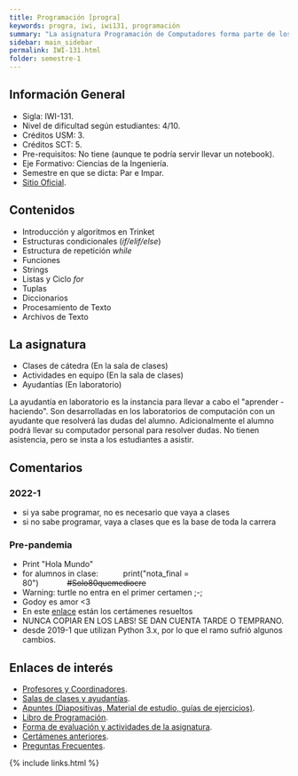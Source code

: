 ```yaml
---
title: Programación [progra]
keywords: progra, iwi, iwi131, programación
summary: "La asignatura Programación de Computadores forma parte de los planes de estudio de todas las carreras de Ingeniería nivel Civil de la UTFSM, y tiene por objetivo principal desarrollar en los estudiantes el pensamiento algorítmico para resolver problemas de ingeniería empleando un lenguaje de programación estructurada."
sidebar: main_sidebar
permalink: IWI-131.html
folder: semestre-1
---
```


## Información General

- Sigla: IWI-131.
- Nivel de dificultad según estudiantes: 4/10.
- Créditos USM: 3.
- Créditos SCT: 5.
- Pre-requisitos: No tiene \(aunque te podría servir llevar un notebook\).
- Eje Formativo: Ciencias de la Ingeniería.
- Semestre en que se dicta: Par e Impar.
- [Sitio Oficial][1].

## Contenidos

- Introducción y algoritmos en Trinket
- Estructuras condicionales (*if/elif/else*)
- Estructura de repetición *while*
- Funciones
- Strings
- Listas y Ciclo *for*
- Tuplas
- Diccionarios
- Procesamiento de Texto
- Archivos de Texto

## La asignatura

- Clases de cátedra \(En la sala de clases\)
- Actividades en equipo \(En la sala de clases\)
- Ayudantías \(En laboratorio\)

La ayudantía en laboratorio es la instancia para llevar a cabo el "aprender - haciendo". Son desarrolladas en los laboratorios de computación con un ayudante que resolverá las dudas del alumno. Adicionalmente el alumno podrá llevar su computador personal para resolver dudas. No tienen asistencia, pero se insta a los estudiantes a asistir.

## Comentarios

### 2022-1

- si ya sabe programar, no es necesario que vaya a clases
- si no sabe programar, vaya a clases que es la base de toda la carrera

### Pre-pandemia

- Print "Hola Mundo"
- for alumnos in clase:
⠀⠀⠀⠀print("nota_final = 80")⠀⠀⠀⠀⠀~~#Solo80quemediocre~~
- Warning: turtle no entra en el primer certamen ;-;
- Godoy es amor <3
- En este [enlace][2] están los certámenes resueltos
- NUNCA COPIAR EN LOS LABS! SE DAN CUENTA TARDE O TEMPRANO.
- desde 2019-1 que utilizan Python 3.x, por lo que el ramo sufrió algunos cambios.

## Enlaces de interés

- [Profesores y Coordinadores][3].
- [Salas de clases y ayudantías][4].
- [Apuntes \(Diapositivas, Material de estudio, guías de ejercicios\)][5].
- [Libro de Programación][6].
- [Forma de evaluación y actividades de la asignatura][7].
- [Certámenes anteriores][8].
- [Preguntas Frecuentes][9].

[1]: http://progra.usm.cl/
[2]: https://ayudantiaprograusm.wordpress.com/
[3]: http://progra.usm.cl/Profesores_y_coordinacion.html
[4]: http://progra.usm.cl/Horarios_y_Salas.html
<!-- [3] No actualizados [2019 - 2]-->
[5]: http://progra.usm.cl/Apuntes_del_curso.html
[6]: http://progra.usm.cl/Archivos/certamenes/Libro_prograRB.pdf
[7]: http://progra.usm.cl/Evaluacion.html
[8]: http://progra.usm.cl/certamenes_antiguos.html
[9]: http://progra.usm.cl/Preguntas_Frecuentes.html

{% include links.html %}
